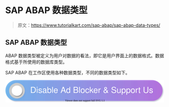 # SAP ABAP 数据类型

> 原文：<https://www.tutorialkart.com/sap-abap/sap-abap-data-types/>

## SAP ABAP 数据类型

ABAP 数据类型被定义为用户对数据的看法，即它是用户界面上的数据格式。数据格式基于所使用的数据库类型。

SAP ABAP 在工作区使用各种数据类型，不同的数据类型如下。

[![](img/925da31b32d6bc3827932f6c8afb11bb.png)](https://www.tutorialkart.com/)